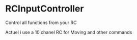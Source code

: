 # RCInputController
Control all functions from your RC

Actuel i use a 10 chanel RC for Moving and other commands

